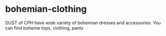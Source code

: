 bohemian-clothing
=================

DUST of CPH have wide variety of bohemian dresses and  accessories. You can find boheme tops, clothing, pants
